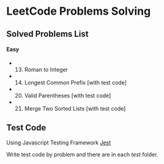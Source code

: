# LeetCode Problems Solving

## Solved Problems List
#### Easy
- 13. Roman to Integer
- 14. Longest Common Prefix [with test code]
- 20. Valid Parentheses [with test code]
- 21. Merge Two Sorted Lists [with test code]


## Test Code
Using Javascript Testing Framework [Jest](https://jestjs.io)

Write test code by problem and there are in each *test* folder.